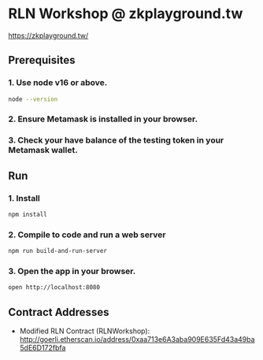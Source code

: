 # RLN Workshop @ zkplayground.tw

https://zkplayground.tw/

## Prerequisites
### 1. Use node v16 or above.
```bash
node --version
```

### 2. Ensure Metamask is installed in your browser.

### 3. Check your have balance of the testing token in your Metamask wallet.

## Run

### 1. Install
```bash
npm install
```

### 2. Compile to code and run a web server

```bash
npm run build-and-run-server
```

### 3. Open the app in your browser.
```bash
open http://localhost:8080
```

## Contract Addresses
- Modified RLN Contract (RLNWorkshop): http://goerli.etherscan.io/address/0xaa713e6A3aba909E635Fd43a49ba5dE6D172fbfa
